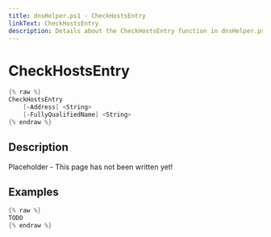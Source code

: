 ```yaml
---
title: dnsHelper.ps1 - CheckHostsEntry
linkText: CheckHostsEntry
description: Details about the CheckHostsEntry function in dnsHelper.ps1 helper script
---
```


# CheckHostsEntry

```PowerShell
{% raw %}
CheckHostsEntry
    [-Address] <String>
    [-FullyQualifiedName] <String>
{% endraw %}
```

## Description

Placeholder - This page has not been written yet!

## Examples

```PowerShell
{% raw %}
TODO
{% endraw %}
```
